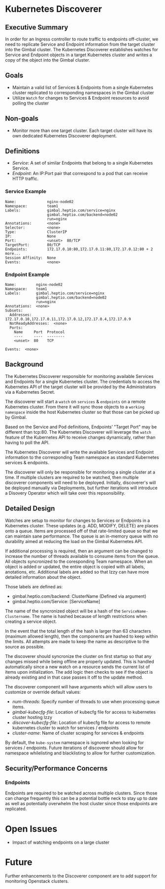 # Kubernetes Discoverer

## Executive Summary

In order for an Ingress controller to route traffic to endpoints off-cluster, we need to replicate Service and Endpoint information from the target cluster into the Gimbal cluster. The Kubernetes Discoverer establishes watches for Service and Endpoint objects in a target Kubernetes cluster and writes a copy of the object into the Gimbal cluster.

## Goals
- Maintain a valid list of Services & Endpoints from a single Kubernetes cluster replicated to corresponding namespaces in the Gimbal cluster
- Utilize `Watch` for changes to Services & Endpoint resources to avoid polling the cluster

## Non-goals

- Monitor more than one target cluster. Each target cluster will have its own dedicated Kubernetes Discoverer deployment.

## Definitions

- *Service*: A set of similar Endpoints that belong to a single Kubernetes Service.
- *Endpoint*: An IP:Port pair that correspond to a pod that can receive HTTP traffic.

### Service Example

```
Name:              nginx-node02
Namespace:         team1
Labels:            gimbal.heptio.com/service=nginx
                   gimbal.heptio.com/backend=node02
                   run=nginx
Annotations:       <none>
Selector:          <none>
Type:              ClusterIP
IP:                None
Port:              <unset>  80/TCP
TargetPort:        80/TCP
Endpoints:         172.17.0.10:80,172.17.0.11:80,172.17.0.12:80 + 2 more...
Session Affinity:  None
Events:            <none>
```

### Endpoint Example

```
Name:         nginx-node02
Namespace:    team1
Labels:       gimbal.heptio.com/service=nginx
              gimbal.heptio.com/backend=node02
              run=nginx
Annotations:  <none>
Subsets:
  Addresses:          172.17.0.10,172.17.0.11,172.17.0.12,172.17.0.4,172.17.0.9
  NotReadyAddresses:  <none>
  Ports:
    Name     Port  Protocol
    ----     ----  --------
    <unset>  80    TCP

Events:  <none>
```

## Background

The Kubernetes Discoverer responsible for monitoring available Services and Endpoints for a single Kubernetes cluster. The credentials to access the Kubernetes API of the target cluster will be provided by the Administrators via a Kubernetes Secret.

The discoverer will start a `watch` on `services` & `endpoints` on a remote Kubernetes cluster. From there it will sync those objects to a `working namespace` inside the host Kubernetes cluster so that those can be picked up by Gimbal. 

Based on the Service and Pod definitions, Endpoints’ "Target Port" may be different than tcp:80. The Kubernetes Discoverer will leverage the `watch` feature of the Kubernetes API to receive changes dynamically, rather than having to poll the API.

The Kubernetes Discoverer will write the available Services and Endpoint information to the corresponding Team namespace as standard Kubernetes services & endpoints.

The discoverer will only be responsible for monitoring a single cluster at a time. If multiple clusters are required to be watched, then multiple discoverer components will need to be deployed. Initially, discoverer's will be deployed manually via Deployments, but further iterations will introduce a Disovery Operator which will take over this repsonsibility. 

## Detailed Design

Watches are setup to monitor for changes to Services or Endpoints in a Kubernetes cluster. These updates (e.g. ADD, MODIFY, DELETE) are places onto a queue. Items are processed off of that rate-limited queue so that we can maintain sane performance. The queue is an in-memory queue with no durability aimed at reducing the load on the Gimbal Kubernetes API. 

If additional processing is required, then an argument can be changed to increase the number of threads available to consume items from the queue. All objects syncronized to the coresponding Team namespace. When an object is added or updated, the entire object is copied with all labels, anotations, etc. Additional labels are added so that Izzy can have more detailed information about the object. 

Those labels are defined as:

- gimbal.heptio.com/backend: ClusterName (Defined via argument)
- gimbal.heptio.com/Service: [ServiceName]

The name of the syncronized object will be a hash of the `ServiceName-Clustername`. The name is hashed because of length restrictions when creating a service object. 

In the event that the total length of the hash is larger than 63 characters (maximum allowed length), then the components are hashed to keep within the limits. All attempts are made to keep the name as descriptive to the source as possible. 

The discoverer should syncronize the cluster on first startup so that any changes missed while being offline are properly updated. This is handled automatically since a new watch on a resource sends the current list of items upon initialization. The add logic then checks to see if the object is already existing and in that case passes it off to the update method. 

The discoverer component will have arguments which will allow users to customize or override default values:

- *num-threads*: Specify number of threads to use when processing queue items.
- *gimbal-kubecfg-file*: Location of kubecfg file for access to kubernetes cluster hosting Izzy
- *discover-kubecfg-file*: Location of kubecfg file for access to remote kubernetes cluster to watch for services / endpoints
- *cluster-name*: Name of cluster scraping for services & endpoints

By default, the `kube-system` namespace is isgnored when looking for services / endpoints. Future iterations of discoverer should allow for namespace whilelisting and blacklisting to allow for further customization. 

## Security/Performance Concerns

### Endpoints

Endpoints are required to be watched across multiple clusters. Since those can change frequently this can be a potential bottle neck to stay up to date as well as potentially overwhelm the host cluster since those endpoints are replicated.

# Open Issues

- Impact of watching endpoints on a large cluster

# Future

Further enhancements to the Discoverer component are to add support for monitoring Openstack clusters. 
